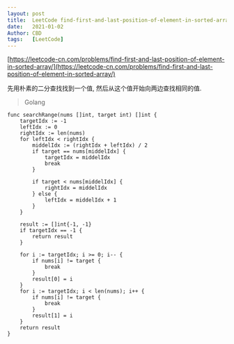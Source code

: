 ```yaml
---
layout: post
title:  LeetCode find-first-and-last-position-of-element-in-sorted-array
date:   2021-01-02
Author: CBD
tags:   [LeetCode]
---
```


[https://leetcode-cn.com/problems/find-first-and-last-position-of-element-in-sorted-array/](https://leetcode-cn.com/problems/find-first-and-last-position-of-element-in-sorted-array/)

先用朴素的二分查找找到一个值, 然后从这个值开始向两边查找相同的值.

> Golang

```golang
func searchRange(nums []int, target int) []int {
	targetIdx := -1
	leftIdx := 0
	rightIdx := len(nums)
	for leftIdx < rightIdx {
		middelIdx := (rightIdx + leftIdx) / 2
		if target == nums[middelIdx] {
			targetIdx = middelIdx
			break
		}

		if target < nums[middelIdx] {
			rightIdx = middelIdx
		} else {
			leftIdx = middelIdx + 1
		}
	}

	result := []int{-1, -1}
	if targetIdx == -1 {
		return result
	}

	for i := targetIdx; i >= 0; i-- {
		if nums[i] != target {
			break
		}
		result[0] = i
	}
	for i := targetIdx; i < len(nums); i++ {
		if nums[i] != target {
			break
		}
		result[1] = i
	}
	return result
}
```
